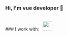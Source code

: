 ### Hi, I'm vue developer 👋
<br>
### I work with:
<code> <img src="https://cdn3.iconfinder.com/data/icons/glypho-social-and-other-logos/64/logo-html5-circle-512.png" width="30px"> </code>
